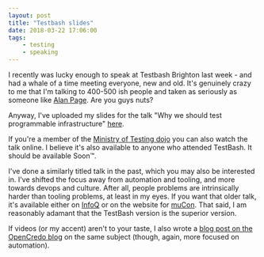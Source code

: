 ```yaml
---
layout: post
title: "Testbash slides"
date: 2018-03-22 17:06:00
tags: 
    - testing
    - speaking
---
```


I recently was lucky enough to speak at Testbash Brighton last week - and had a whale of a time meeting everyone, new and old. It's genuinely crazy to me that I'm talking to 400-500 ish people and taken as seriously as someone like <a href="http://angryweasel.com/blog/about-alan/">Alan Page</a>. Are you guys nuts?

Anyway, I've uploaded my slides for the talk "Why we should test programmable infrastructure" <a href="https://s3.amazonaws.com/matt-public-sharing/Why+we+should+test+programmable+infrastructure+testbash.pdf">here</a>.

If you're a member of the <a href="https://dojo.ministryoftesting.com/">Ministry of Testing dojo</a> you can also watch the talk online. I believe it's also available to anyone who attended TestBash. It should be available Soon™.

I've done a similarly titled talk in the past, which you may also be interested in. I've shifted the focus away from automation and tooling, and more towards devops and culture. After all, people problems are intrinsically harder than tooling problems, at least in my eyes. If you want that older talk, it's available either on <a href="https://www.infoq.com/presentations/opencredo-ruby">InfoQ</a> or on the website for <a href="https://skillsmatter.com/skillscasts/10732-testing-programmable-infrastructure">muCon</a>. That said, I am reasonably adamant that the TestBash version is the superior version.

If videos (or my accent) aren't to your taste, I also wrote a <a href="https://opencredo.com/programmable-infrastructure-needs-testing/">blog post on the OpenCredo blog</a> on the same subject (though, again, more focused on automation).




